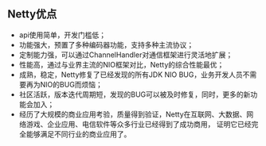 Netty优点
- 
- api使用简单，开发门槛低；
- 功能强大，预置了多种编码器功能，支持多种主流协议；
- 定制能力强，可以通过ChannelHandler对通信框架进行灵活地扩展；
- 性能高，通过与业界主流的NIO框架对比，Netty的综合性能最优；
- 成熟，稳定，Netty修复了已经发现的所有JDK NIO BUG，业务开发人员不需要再为NIO的BUG而烦恼；
- 社区活跃，版本迭代周期短，发现的BUG可以被及时修复，同时，更多的新功能会加入；
- 经历了大规模的商业应用考验，质量得到验证，Netty在互联网、大数据、网络游戏、企业应用、电信软件等众多行业已经得到了成功商用，
  证明它已经完全能够满足不同行业的商业应用了。

